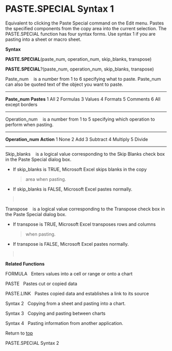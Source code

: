 PASTE.SPECIAL Syntax 1
======================

Equivalent to clicking the Paste Special command on the Edit menu.
Pastes the specified components from the copy area into the current
selection. The PASTE.SPECIAL function has four syntax forms. Use syntax
1 if you are pasting into a sheet or macro sheet.

**Syntax**

**PASTE.SPECIAL**(paste\_num, operation\_num, skip\_blanks, transpose)

**PASTE.SPECIAL**?(paste\_num, operation\_num, skip\_blanks, transpose)

Paste\_num    is a number from 1 to 6 specifying what to paste.
Paste\_num can also be quoted text of the object you want to paste.

  ---------------- --------------------
  **Paste\_num**   **Pastes**
  1                All
  2                Formulas
  3                Values
  4                Formats
  5                Comments
  6                All except borders
  ---------------- --------------------

Operation\_num    is a number from 1 to 5 specifying which operation to
perform when pasting.

  -------------------- ------------
  **Operation\_num**   **Action**
  1                    None
  2                    Add
  3                    Subtract
  4                    Multiply
  5                    Divide
  -------------------- ------------

Skip\_blanks    is a logical value corresponding to the Skip Blanks
check box in the Paste Special dialog box.

-   If skip\_blanks is TRUE, Microsoft Excel skips blanks in the copy
    > area when pasting.

-   If skip\_blanks is FALSE, Microsoft Excel pastes normally.

>  

Transpose    is a logical value corresponding to the Transpose check box
in the Paste Special dialog box.

-   If transpose is TRUE, Microsoft Excel transposes rows and columns
    > when pasting.

-   If transpose is FALSE, Microsoft Excel pastes normally.

>  

**Related Functions**

FORMULA   Enters values into a cell or range or onto a chart

PASTE   Pastes cut or copied data

PASTE.LINK   Pastes copied data and establishes a link to its source

Syntax 2   Copying from a sheet and pasting into a chart.

Syntax 3   Copying and pasting between charts

Syntax 4   Pasting information from another application.

Return to [top](#H)

PASTE.SPECIAL Syntax 2
